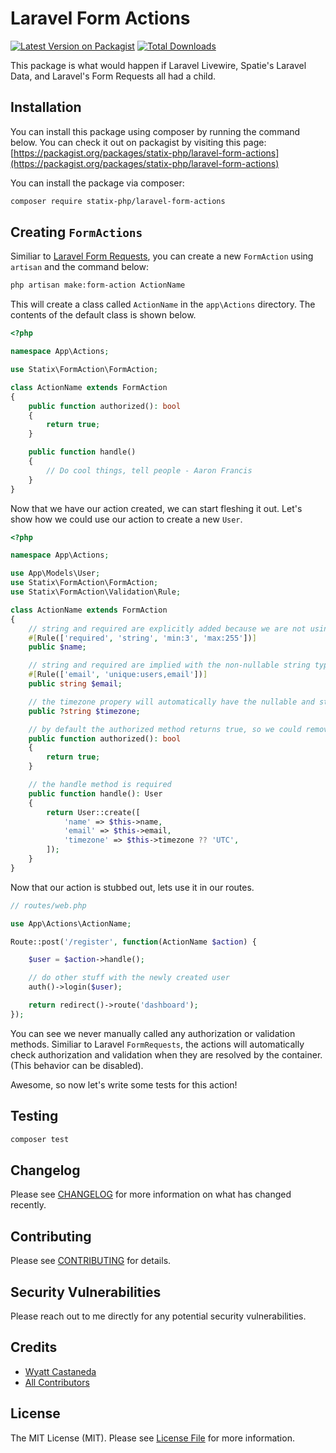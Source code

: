 # Laravel Form Actions

[![Latest Version on Packagist](https://img.shields.io/packagist/v/statix-php/laravel-form-actions.svg?style=flat-square)](https://packagist.org/packages/statix-php/laravel-form-actions)
[![Total Downloads](https://img.shields.io/packagist/dt/statix-php/laravel-form-actions.svg?style=flat-square)](https://packagist.org/packages/statix-php/laravel-form-actions)

This package is what would happen if Laravel Livewire, Spatie's Laravel Data, and Laravel's Form Requests all had a child.

## Installation

You can install this package using composer by running the command below. You can check it out on packagist by visiting this page: [https://packagist.org/packages/statix-php/laravel-form-actions](https://packagist.org/packages/statix-php/laravel-form-actions)

You can install the package via composer:

```bash
composer require statix-php/laravel-form-actions
```

## Creating `FormActions`

Similiar to [Laravel Form Requests](https://laravel.com/docs/validation#form-request-validation), you can create a new `FormAction` using `artisan` and the command below:

```bash
php artisan make:form-action ActionName
```

This will create a class called `ActionName` in the `app\Actions` directory. The contents of the default class is shown below. 

```php
<?php 

namespace App\Actions;

use Statix\FormAction\FormAction;

class ActionName extends FormAction
{
    public function authorized(): bool
    {
        return true;
    }

    public function handle()
    {
        // Do cool things, tell people - Aaron Francis
    }
}
```

Now that we have our action created, we can start fleshing it out. Let's show how we could use our action to create a new `User`. 

```php
<?php 

namespace App\Actions;

use App\Models\User;
use Statix\FormAction\FormAction;
use Statix\FormAction\Validation\Rule;

class ActionName extends FormAction
{
    // string and required are explicitly added because we are not using a typehint
    #[Rule(['required', 'string', 'min:3', 'max:255'])] 
    public $name;

    // string and required are implied with the non-nullable string typehint
    #[Rule(['email', 'unique:users,email'])] 
    public string $email;

    // the timezone propery will automatically have the nullable and string rules applied to it based on the nullable typehint
    public ?string $timezone;

    // by default the authorized method returns true, so we could remove this method but will leave it for explicitness
    public function authorized(): bool 
    {
        return true;
    }

    // the handle method is required
    public function handle(): User
    {
        return User::create([
            'name' => $this->name,
            'email' => $this->email,
            'timezone' => $this->timezone ?? 'UTC',
        ]);
    }
}
```

Now that our action is stubbed out, lets use it in our routes.

```php
// routes/web.php

use App\Actions\ActionName;

Route::post('/register', function(ActionName $action) {

    $user = $action->handle();

    // do other stuff with the newly created user
    auth()->login($user);

    return redirect()->route('dashboard');
});
```

You can see we never manually called any authorization or validation methods. Similiar to Laravel `FormRequests`, the actions will automatically check authorization and validation when they are resolved by the container. (This behavior can be disabled).

Awesome, so now let's write some tests for this action!

## Testing

```bash
composer test
```

## Changelog

Please see [CHANGELOG](CHANGELOG.md) for more information on what has changed recently.

## Contributing

Please see [CONTRIBUTING](CONTRIBUTING.md) for details.

## Security Vulnerabilities

Please reach out to me directly for any potential security vulnerabilities.

## Credits

- [Wyatt Castaneda](https://github.com/statix-php)
- [All Contributors](../../contributors)

## License

The MIT License (MIT). Please see [License File](LICENSE.md) for more information.
